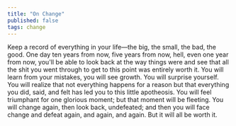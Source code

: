 ```yaml
---
title: "On Change"
published: false
tags: change
---
```

Keep a record of everything in your life—the big, the small, the bad, the good. One day ten years from now, five years from now, hell, even one year from now, you'll be able to look back at the way things were and see that all the shit you went through to get to this point was entirely worth it. You will learn from your mistakes, you will see growth. You will surprise yourself. You will realize that not everything happens for a reason but that everything you did, said, and felt has led you to this little apotheosis. You will feel triumphant for one glorious moment; but that moment will be fleeting. You will change again, then look back, undefeated; and then you will face change and defeat again, and again, and again. But it will all be worth it.
